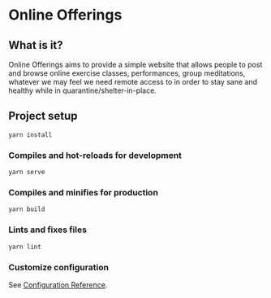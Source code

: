 # Online Offerings

## What is it?
Online Offerings aims to provide a simple website that allows people to post and browse online exercise classes, performances, group meditations, whatever we may feel we need remote access to in order to stay sane and healthy while in quarantine/shelter-in-place.

## Project setup
```
yarn install
```

### Compiles and hot-reloads for development
```
yarn serve
```

### Compiles and minifies for production
```
yarn build
```

### Lints and fixes files
```
yarn lint
```

### Customize configuration
See [Configuration Reference](https://cli.vuejs.org/config/).
